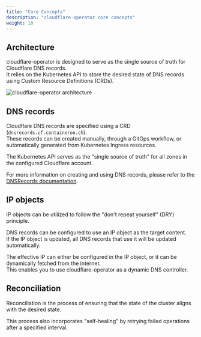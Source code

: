 ```yaml
---
title: "Core Concepts"
description: "cloudflare-operator core concepts"
weight: 10
---
```


## Architecture

cloudflare-operator is designed to serve as the single source of truth for Cloudflare DNS records.  
It relies on the Kubernetes API to store the desired state of DNS records using Custom Resource Definitions (CRDs).

![cloudflare-operator architecture](/img/cloudflare-operator-architecture.png)

## DNS records

Cloudflare DNS records are specified using a CRD (`dnsrecords.cf.containeroo.ch`).  
These records can be created manually, through a GitOps workflow, or automatically generated from Kubernetes Ingress resources.

The Kubernetes API serves as the "single source of truth" for all zones in the configured Cloudflare account.

For more information on creating and using DNS records, please refer to the [DNSRecords documentation](/docs/cloudflare-operator/resources/dnsrecord).

## IP objects

IP objects can be utilized to follow the "don't repeat yourself" (DRY) principle.

DNS records can be configured to use an IP object as the target content.  
If the IP object is updated, all DNS records that use it will be updated automatically.

The effective IP can either be configured in the IP object, or it can be dynamically fetched from the internet.  
This enables you to use cloudflare-operator as a dynamic DNS controller.

## Reconciliation

Reconciliation is the process of ensuring that the state of the cluster aligns with the desired state.

This process also incorporates "self-healing" by retrying failed operations after a specified interval.
